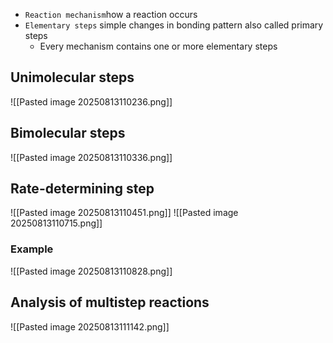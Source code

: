 * `Reaction mechanism`how a reaction occurs
* `Elementary steps` simple changes in bonding pattern also called primary steps
	* Every mechanism contains one or more elementary steps

## Unimolecular steps 
![[Pasted image 20250813110236.png]]

## Bimolecular steps
![[Pasted image 20250813110336.png]]

## Rate-determining step
![[Pasted image 20250813110451.png]]
![[Pasted image 20250813110715.png]]

### Example
![[Pasted image 20250813110828.png]]

## Analysis of multistep reactions
![[Pasted image 20250813111142.png]]
